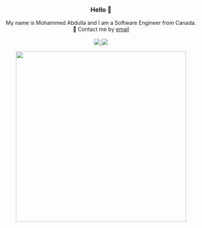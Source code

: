 <h3 align="center">
	Hello 👋
</h3>

<p align="center">
My name is Mohammed Abdulla and I am a Software Engineer from Canada.<br/>
💬 Contact me by  <a href="mailto:moe.a1011@gmail.com">email</a><br/>
	<br/>
	<a href="https://www.linkedin.com/in/mohammed-s-abdulla/"><img src="https://custom-icon-badges.demolab.com/badge/LinkedIn-0A66C2?logo=linkedin-white&logoColor=fff"/>
	<a href="https://sonmoe.dev/"><img src="https://img.shields.io/badge/-Portfolio%20-critical?style=flat&logo=Safari&logoColor=white"/>
</p>

<p align="center">
	<img width="450em" src="https://github-readme-stats.vercel.app/api?username=moe1011&hide=contribs,prs&theme=tokyonight" />
</p>



<!-- <p align="center">
	<img width="450em" src="https://github-readme-stats.vercel.app/api/top-langs/?username=moe1011&layout=compact&custom_title=Most used languages&langs_count=10&include_all_commits=true&hide_progress=true&hide_border=true&theme=tokyonight&hide=">
</p> -->
